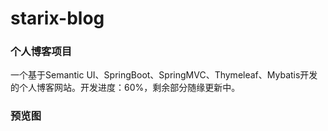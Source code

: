 # starix-blog
### 个人博客项目
一个基于Semantic UI、SpringBoot、SpringMVC、Thymeleaf、Mybatis开发的个人博客网站。开发进度：60%，剩余部分随缘更新中。
### 预览图
